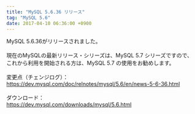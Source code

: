 ```yaml
---
title: "MySQL 5.6.36 リリース"
tag: "MySQL 5.6"
date: 2017-04-10 06:36:00 +0900
---
```


MySQL 5.6.36がリリースされました。<br>
<br>
現在のMySQLの最新リリース・シリーズは、MySQL 5.7 シリーズですので、<br>
これから利用を開始される方は、MySQL 5.7 の使用をお勧めします。<br>
<br>
変更点（チェンジログ）：<br>
https://dev.mysql.com/doc/relnotes/mysql/5.6/en/news-5-6-36.html<br>
<br>
ダウンロード：<br>
https://dev.mysql.com/downloads/mysql/5.6.html<br>
<br>
<br>
<br>
